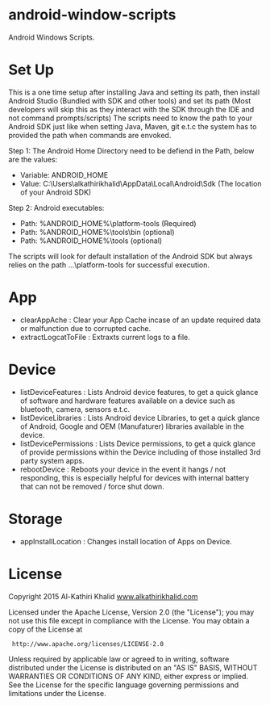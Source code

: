 # android-window-scripts

Android Windows Scripts.

# Set Up

This is a one time setup after installing Java and setting its path, then install Android Studio (Bundled with SDK and other tools) and set its path (Most developers will skip this as they interact with the SDK through the IDE and not command prompts/scripts) The scripts need to know the path to your Android SDK just like when setting Java, Maven, git e.t.c the system has to provided the path when commands are envoked.

Step 1:
The Android Home Directory need to be defiend in the Path, below are the values:
- Variable: ANDROID_HOME
- Value: C:\Users\alkathirikhalid\AppData\Local\Android\Sdk (The location of your Android SDK)

Step 2:
Android executables:
- Path: %ANDROID_HOME%\platform-tools (Required)
- Path: %ANDROID_HOME%\tools\bin (optional)
- Path: %ANDROID_HOME%\tools (optional)

The scripts will look for default installation of the Android SDK but always relies on the path ...\platform-tools for successful execution.

# App

- clearAppAche : Clear your App Cache incase of an update required data or malfunction due to corrupted cache.
- extractLogcatToFile : Extraxts current logs to a file.

# Device

- listDeviceFeatures : Lists Android device features, to get a quick glance of software and hardware features available on a device such as bluetooth, camera, sensors e.t.c.
- listDeviceLibraries : Lists Android device Libraries, to get a quick glance of Android, Google and OEM (Manufaturer) libraries available in the device.
- listDevicePermissions : Lists Device permissions, to get a quick glance of provide permissions within the Device including of those installed 3rd party system apps.
- rebootDevice : Reboots your device in the event it hangs / not responding, this is especially helpful for devices with internal battery that can not be removed / force shut down.

# Storage

- appInstallLocation : Changes install location of Apps on Device.

# License

Copyright 2015 Al-Kathiri Khalid www.alkathirikhalid.com

Licensed under the Apache License, Version 2.0 (the "License");
you may not use this file except in compliance with the License.
You may obtain a copy of the License at

     http://www.apache.org/licenses/LICENSE-2.0

Unless required by applicable law or agreed to in writing, software
distributed under the License is distributed on an "AS IS" BASIS,
WITHOUT WARRANTIES OR CONDITIONS OF ANY KIND, either express or implied.
See the License for the specific language governing permissions and
limitations under the License.
